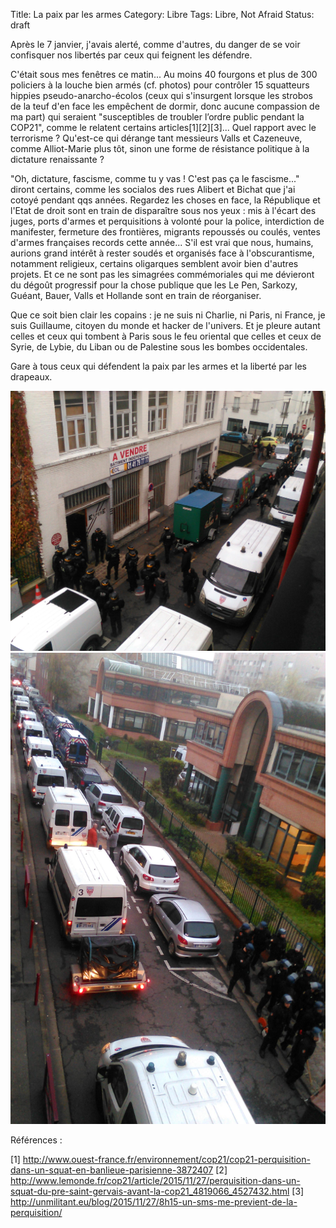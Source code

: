 Title: La paix par les armes
Category: Libre
Tags: Libre, Not Afraid
Status: draft

Après le 7 janvier, j'avais alerté, comme d'autres, du danger de se voir confisquer nos libertés par ceux qui feignent les défendre.

C'était sous mes fenêtres ce matin... Au moins 40 fourgons et plus de 300 policiers à la louche bien armés (cf. photos) pour contrôler 15 squatteurs hippies pseudo-anarcho-écolos (ceux qui s'insurgent lorsque les strobos de la teuf d'en face les empêchent de dormir, donc aucune compassion de ma part) qui seraient "susceptibles de troubler l’ordre public pendant la COP21", comme le relatent certains articles[1][2][3]... Quel rapport avec le terrorisme ? Qu'est-ce qui dérange tant messieurs Valls et Cazeneuve, comme Alliot-Marie plus tôt, sinon une forme de résistance politique à la dictature renaissante ?

"Oh, dictature, fascisme, comme tu y vas ! C'est pas ça le fascisme..." diront certains, comme les socialos des rues Alibert et Bichat que j'ai cotoyé pendant qqs années. Regardez les choses en face, la République et l'Etat de droit sont en train de disparaître sous nos yeux : mis à l'écart des juges, ports d'armes et perquisitions à volonté pour la police, interdiction de manifester, fermeture des frontières, migrants repoussés ou coulés, ventes d'armes françaises records cette année... S'il est vrai que nous, humains, aurions grand intérêt à rester soudés et organisés face à l'obscurantisme, notamment religieux, certains oligarques semblent avoir bien d'autres projets. Et ce ne sont pas les simagrées commémoriales qui me dévieront du dégoût progressif pour la chose publique que les Le Pen, Sarkozy, Guéant, Bauer, Valls et Hollande sont en train de réorganiser.

Que ce soit bien clair les copains : je ne suis ni Charlie, ni Paris, ni France, je suis Guillaume, citoyen du monde et hacker de l'univers. Et je pleure autant celles et ceux qui tombent à Paris sous le feu oriental que celles et ceux de Syrie, de Lybie, du Liban ou de Palestine sous les bombes occidentales.

Gare à tous ceux qui défendent la paix par les armes et la liberté par les drapeaux.

![](/images/IMG_20151127_081952.jpg)
![](/images/IMG_20151127_082131.jpg)

Références :

 [1] http://www.ouest-france.fr/environnement/cop21/cop21-perquisition-dans-un-squat-en-banlieue-parisienne-3872407
 [2] http://www.lemonde.fr/cop21/article/2015/11/27/perquisition-dans-un-squat-du-pre-saint-gervais-avant-la-cop21_4819066_4527432.html
 [3] http://unmilitant.eu/blog/2015/11/27/8h15-un-sms-me-previent-de-la-perquisition/
